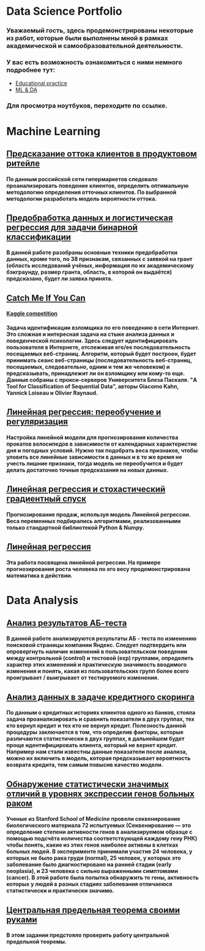 # Data Science Portfolio
### Уважаемый гость, здесь продемонстрированы некоторые из работ, которые были выполнены мной в рамках академической и самообразовательной деятельности. 

### У вас есть возможность ознакомиться с ними немного подробнее тут: 
   - [Educational practice](https://github.com/EuMentality/Educational_practice)
   - [ML & DA](https://github.com/EuMentality/ML-DA)
   
### Для просмотра ноутбуков, переходите по ссылке.

# Machine Learning

## [Предсказание оттока клиентов в продуктовом ритейле](https://nbviewer.jupyter.org/github/EuMentality/ML-DA/blob/main/notebooks/forecasting_customer_churn.ipynb)
#### По данным российской сети гипермаркетов следовало проанализировать поведение клиентов, определить оптимальную методологию определения отточных клиентов. По выбранной методологии разработать модель вероятности оттока. 

## [Предобработка данных и логистическая регрессия для задачи бинарной классификации](https://nbviewer.jupyter.org/github/EuMentality/Educational_practice/blob/main/notebooks/Log_reg_preprocessing.ipynb)
#### В данной работе разобраны основные техники предобработки данных, кроме того, по 38 признакам, связанных с заявкой на грант (область исследований учёных, информация по их академическому бэкграунду, размер гранта, область, в которой он выдаётся) предсказано, будет ли заявка принята.

## [Catch Me If You Can](https://nbviewer.jupyter.org/github/EuMentality/ML-DA/blob/main/notebooks/catch_me.ipynb)
#### [Kaggle competition](https://www.kaggle.com/c/catch-me-if-you-can-intruder-detection-through-webpage-session-tracking2/overview)

#### Задача идентификации взломщика по его поведению в сети Интернет. Это сложная и интересная задача на стыке анализа данных и поведенческой психологии. Здесь следует идентифицировать пользователя в Интернете, отслеживая его/ее последовательность посещаемых веб-страниц. Алгоритм, который будет построен, будет принимать сеанс    веб-страницы (последовательность веб-страниц, посещаемых, следовательно, одним и тем же человеком) и предсказывать, принадлежит ли он взломщику или кому-то еще. Данные собраны с прокси-серверов Университета Блеза Паскаля. "A Tool for Classification of Sequential Data", авторы Giacomo Kahn, Yannick Loiseau и Olivier Raynaud.

## [Линейная регрессия: переобучение и регуляризация](https://nbviewer.jupyter.org/github/EuMentality/Educational_practice/blob/main/notebooks/Lin_reg_Overfitting_Regularization.ipynb)
#### Настройка линейной модели для прогнозирования количества прокатов велосипедов в зависимости от календарных характеристик дня и погодных условий. Нужно так подобрать веса признаков, чтобы уловить все линейные зависимости в данных и в то же время не учесть лишние признаки, тогда модель не переобучится и будет делать достаточно точные предсказания на новых данных.

## [Линейная регрессия и стохастический градиентный спуск](https://nbviewer.jupyter.org/github/EuMentality/Educational_practice/blob/main/notebooks/Lin_reg_Gradient_Descent.ipynb)
#### Прогнозирование продаж, используя модель Линейной регрессии. Веса переменных подбирались алгоритмами, реализованными только стандартной библиотекой Python & Numpy.

## [Линейная регрессия](https://nbviewer.jupyter.org/github/EuMentality/Educational_practice/blob/main/notebooks/Linear_regression.ipynb)
#### Эта работа посвящена линейной регрессии. На примере прогнозирования роста человека по его весу продемонстрирована математика в действии.

# Data Analysis
## [Анализ результатов АБ-теста](https://nbviewer.jupyter.org/github/EuMentality/ML-DA/blob/main/notebooks/yandex_ab_test_analyse.ipynb)
#### В данной работе анализируются результаты АБ - теста по изменению поисковой страницы компании Яндекс. Следует подтвердить или опровергнуть наличие изменений в пользовательском поведении между контрольной (control)  и тестовой (exp)  группами, определить характер этих изменений и практическую значимость вводимого изменения и понять, какая из пользовательских групп более всего проигрывает / выигрывает   от тестируемого изменения.

## [Анализ данных в задаче кредитного скоринга](https://nbviewer.jupyter.org/github/EuMentality/ML-DA/blob/main/notebooks/credit_scoring.ipynb)
#### По данным о кредитных историях клиентов одного из банков, стояла задача проанализировать и сравнить показатели в двух группах, тех кто вернул кредит и тех кто не вернул кредит. Полезность данной процедуры заключается в том, что определив факторы, которые различаются статистически в двух группах, в дальнейшем будет проще идентифицировать клиента, который не вернет кредит. Например нам стали известны данные показатели после анализа, можно их включить в модель, которая предсказывает вероятность возврата кредита, тем самым повысив качество модели.

## [Обнаружение статистически значимых отличий в уровнях экспрессии генов больных раком](https://nbviewer.jupyter.org/github/EuMentality/ML-DA/blob/main/notebooks/Gene_analysis.ipynb)
#### Ученые из Stanford School of Medicine провели секвенирование биологического материала 72 испытуемых (Секвенирование — это определение степени активности генов в анализируемом образце с помощью подсчёта количества соответствующей каждому гену РНК) чтобы понять, какие из этих генов наиболее активны в клетках больных людей. В эксперименте принимали участие 24 человека, у которых не было рака груди (normal), 25 человек, у которых это заболевание было диагностировано на ранней стадии (early neoplasia), и 23 человека с сильно выраженными симптомами (cancer). В этой работе была попытка обнаружить те гены, активность которых у людей в разных стадиях заболевания отличаеюся статистически и практически значимо.

## [Центральная предельная теорема своими руками](https://nbviewer.jupyter.org/github/EuMentality/Educational_practice/blob/main/notebooks/Central_limit_theorem.ipynb)
#### В этом задании предстояло проверить работу центральной предельной теоремы. 
